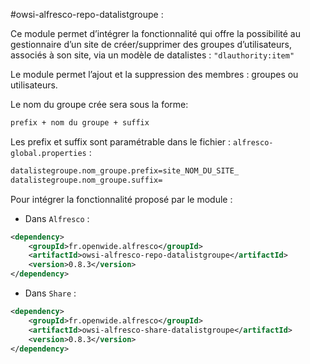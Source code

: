 #owsi-alfresco-repo-datalistgroupe :

Ce module permet d’intégrer la fonctionnalité qui offre la possibilité au gestionnaire d’un site de créer/supprimer des groupes d’utilisateurs, associés à son site, via un modèle de datalistes : `"dlauthority:item"` 

Le module permet l’ajout et la suppression des membres : groupes ou utilisateurs.

Le nom du groupe crée sera sous la forme:

```XML
prefix + nom du groupe + suffix
```
Les prefix et suffix sont paramétrable dans le fichier : `alfresco-global.properties` :

```XML
datalistegroupe.nom_groupe.prefix=site_NOM_DU_SITE_
datalistegroupe.nom_groupe.suffix=
```

Pour intégrer la fonctionnalité proposé par le module :

  * Dans `Alfresco` :

```XML
<dependency>
	<groupId>fr.openwide.alfresco</groupId>
	<artifactId>owsi-alfresco-repo-datalistgroupe</artifactId>
	<version>0.8.3</version>
</dependency> 
```
  * Dans `Share` :
  
```XML
<dependency>
	<groupId>fr.openwide.alfresco</groupId>
	<artifactId>owsi-alfresco-share-datalistgroupe</artifactId>
	<version>0.8.3</version>
</dependency>
```